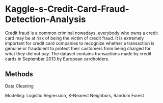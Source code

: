 # Kaggle-s-Credit-Card-Fraud-Detection-Analysis
Credit fraud is a common criminal nowadays, everybody who owns a credit card may be at risk of being the
victim of credit fraud. It is extremely important for credit card companies to recognize whether a transaction
is genuine or fraudulent to protect their customers from being charged for what they did not pay. The dataset
contains transactions made by credit cards in September 2013 by European cardholders.

## Methods
Data Cleaning 

Modeling: Logistic Regression, K-Nearest Neighbors, Random Forest
